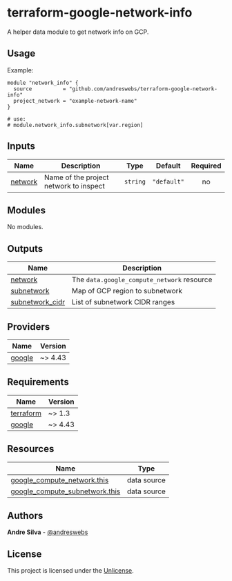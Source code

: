 # terraform-google-network-info

A helper data module to get network info on GCP.

[//]: # (BEGIN_TF_DOCS)


## Usage

Example:

```hcl
module "network_info" {
  source          = "github.com/andreswebs/terraform-google-network-info"
  project_network = "example-network-name"
}

# use:
# module.network_info.subnetwork[var.region]
```



## Inputs

| Name | Description | Type | Default | Required |
|------|-------------|------|---------|:--------:|
| <a name="input_network"></a> [network](#input\_network) | Name of the project network to inspect | `string` | `"default"` | no |

## Modules

No modules.

## Outputs

| Name | Description |
|------|-------------|
| <a name="output_network"></a> [network](#output\_network) | The `data.google_compute_network` resource |
| <a name="output_subnetwork"></a> [subnetwork](#output\_subnetwork) | Map of GCP region to subnetwork |
| <a name="output_subnetwork_cidr"></a> [subnetwork\_cidr](#output\_subnetwork\_cidr) | List of subnetwork CIDR ranges |

## Providers

| Name | Version |
|------|---------|
| <a name="provider_google"></a> [google](#provider\_google) | ~> 4.43 |

## Requirements

| Name | Version |
|------|---------|
| <a name="requirement_terraform"></a> [terraform](#requirement\_terraform) | ~> 1.3 |
| <a name="requirement_google"></a> [google](#requirement\_google) | ~> 4.43 |

## Resources

| Name | Type |
|------|------|
| [google_compute_network.this](https://registry.terraform.io/providers/hashicorp/google/latest/docs/data-sources/compute_network) | data source |
| [google_compute_subnetwork.this](https://registry.terraform.io/providers/hashicorp/google/latest/docs/data-sources/compute_subnetwork) | data source |

[//]: # (END_TF_DOCS)

## Authors

**Andre Silva** - [@andreswebs](https://github.com/andreswebs)

## License

This project is licensed under the [Unlicense](UNLICENSE.md).
